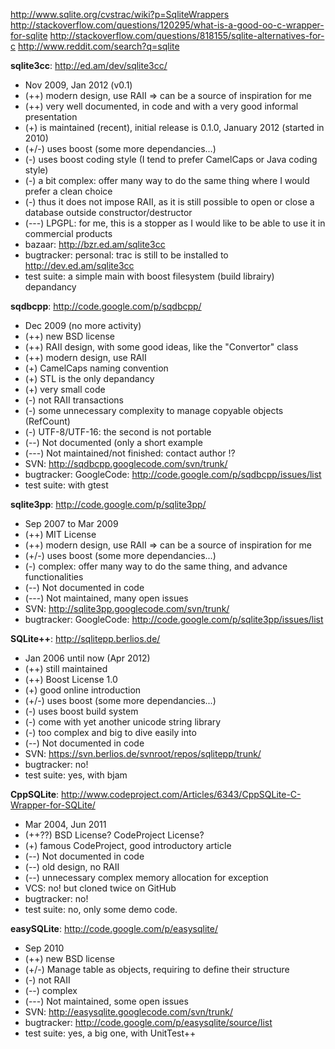 http://www.sqlite.org/cvstrac/wiki?p=SqliteWrappers
http://stackoverflow.com/questions/120295/what-is-a-good-oo-c-wrapper-for-sqlite
http://stackoverflow.com/questions/818155/sqlite-alternatives-for-c
http://www.reddit.com/search?q=sqlite


**sqlite3cc**: http://ed.am/dev/sqlite3cc/
- Nov 2009, Jan 2012 (v0.1)
- (++) modern design, use RAII => can be a source of inspiration for me
- (++) very well documented, in code and with a very good informal presentation
- (+) is maintained (recent), initial release is 0.1.0, January 2012 (started in 2010)
- (+/-) uses boost (some more dependancies...)
- (-) uses boost coding style (I tend to prefer CamelCaps or Java coding style)
- (-) a bit complex: offer many way to do the same thing where I would prefer a clean choice
- (-) thus it does not impose RAII, as it is still possible to open or close a database outside constructor/destructor
- (---) LPGPL: for me, this is a stopper as I would like to be able to use it in commercial products
- bazaar: http://bzr.ed.am/sqlite3cc
- bugtracker: personal: trac is still to be installed to http://dev.ed.am/sqlite3cc
- test suite: a simple main with boost filesystem (build librairy) depandancy

**sqdbcpp**: http://code.google.com/p/sqdbcpp/
- Dec 2009 (no more activity)
- (++) new BSD license
- (++) RAII design, with some good ideas, like the "Convertor" class
- (++) modern design, use RAII
- (+) CamelCaps naming convention
- (+) STL is the only depandancy
- (+) very small code
- (-) not RAII transactions
- (-) some unnecessary complexity to manage copyable objects (RefCount)
- (-) UTF-8/UTF-16: the second is not portable
- (--) Not documented (only a short example
- (---) Not maintained/not finished: contact author !?
- SVN: http://sqdbcpp.googlecode.com/svn/trunk/
- bugtracker: GoogleCode: http://code.google.com/p/sqdbcpp/issues/list
- test suite: with gtest

**sqlite3pp**: http://code.google.com/p/sqlite3pp/
- Sep 2007 to Mar 2009
- (++) MIT License
- (++) modern design, use RAII => can be a source of inspiration for me
- (+/-) uses boost (some more dependancies...)
- (-) complex: offer many way to do the same thing, and advance functionalities
- (--) Not documented in code
- (---) Not maintained, many open issues
- SVN: http://sqlite3pp.googlecode.com/svn/trunk/
- bugtracker: GoogleCode: http://code.google.com/p/sqlite3pp/issues/list

**SQLite++**: http://sqlitepp.berlios.de/
- Jan 2006 until now (Apr 2012)
- (++) still maintained
- (++) Boost License 1.0 
- (+) good online introduction
- (+/-) uses boost (some more dependancies...)
- (-) uses boost build system
- (-) come with yet another unicode string library
- (-) too complex and big to dive easily into
- (--) Not documented in code
- SVN: https://svn.berlios.de/svnroot/repos/sqlitepp/trunk/
- bugtracker: no!
- test suite: yes, with bjam

**CppSQLite**: http://www.codeproject.com/Articles/6343/CppSQLite-C-Wrapper-for-SQLite/
- Mar 2004, Jun 2011
- (++??) BSD License? CodeProject License?
- (+) famous CodeProject, good introductory article
- (--) Not documented in code
- (--) old design, no RAII
- (--) unnecessary complex memory allocation for exception
- VCS: no! but cloned twice on GitHub
- bugtracker: no!
- test suite: no, only some demo code.

**easySQLite**: http://code.google.com/p/easysqlite/
- Sep 2010
- (++) new BSD license
- (+/-) Manage table as objects, requiring to define their structure
- (-) not RAII
- (--) complex
- (---) Not maintained, some open issues
- SVN: http://easysqlite.googlecode.com/svn/trunk/
- bugtracker: http://code.google.com/p/easysqlite/source/list
- test suite: yes, a big one, with UnitTest++